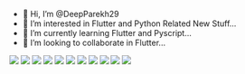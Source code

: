 - 👋 Hi, I’m @DeepParekh29
- 👀 I’m interested in Flutter and Python Related New Stuff...
- 🌱 I’m currently learning Flutter and Pyscript...
- 💞️ I’m looking to collaborate in Flutter...

![](https://img.shields.io/badge/Dart-0175C2?style=for-the-badge&logo=dart&logoColor=white)
![](	https://img.shields.io/badge/Python-3776AB?style=for-the-badge&logo=python&logoColor=yellow)
![](https://img.shields.io/badge/HTML-239120?style=for-the-badge&logo=html5&logoColor=white)
![](	https://img.shields.io/badge/CSS-239120?&style=for-the-badge&logo=css3&logoColor=white)
![](https://img.shields.io/badge/JavaScript-F7DF1E?style=for-the-badge&logo=javascript&logoColor=black)
![](https://img.shields.io/badge/Java-ED8B00?style=for-the-badge&logo=java&logoColor=blue)
![](https://img.shields.io/badge/AngularJS-E23237?style=for-the-badge&logo=angularjs&logoColor=white)
![](https://img.shields.io/badge/Flutter-02569B?style=for-the-badge&logo=flutter&logoColor=white)
![](https://img.shields.io/badge/Google%20Analytics-E37400?style=for-the-badge&logo=google%20analytics&logoColor=white)
![](	https://img.shields.io/badge/TensorFlow-FF6F00?style=for-the-badge&logo=tensorflow&logoColor=white)
![](https://img.shields.io/badge/R-Language-5800FF?style=for-the-badge&logo=R&logoColor=white)




<!---
DeepParekh29/DeepParekh29 is a ✨ special ✨ repository because its `README.md` (this file) appears on your GitHub profile.
You can click the Preview link to take a look at your changes.
--->
